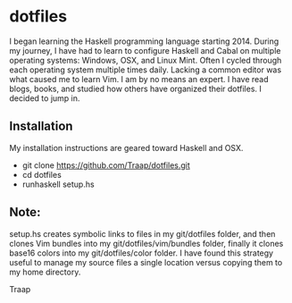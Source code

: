dotfiles
========
I began learning the Haskell programming language starting 2014.  During my 
journey, I have had to learn to configure Haskell and Cabal on multiple 
operating systems:  Windows, OSX, and Linux Mint.  Often I cycled through each 
operating system multiple times daily.  Lacking a common editor was what caused 
me to learn Vim.  I am by no means an expert.  I have read blogs, books, and 
studied how others have organized their dotfiles.  I decided to jump in.

## Installation
My installation instructions are geared toward Haskell and OSX. 
* git clone https://github.com/Traap/dotfiles.git
* cd dotfiles
* runhaskell setup.hs


## Note:
setup.hs creates symbolic links to files in my git/dotfiles folder, and then
clones Vim bundles into my git/dotfiles/vim/bundles folder, finally it clones
base16 colors into my git/dotfiles/color folder.  I have found this strategy 
useful to manage my source files a single location versus copying
them to my home directory.


Traap
